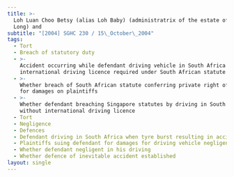 ```yaml
---
title: >-
  Loh Luan Choo Betsy (alias Loh Baby) (administratrix of the estate of Lim Him
  Long) and
subtitle: "[2004] SGHC 230 / 15\_October\_2004"
tags:
  - Tort
  - Breach of statutory duty
  - >-
    Accident occurring while defendant driving vehicle in South Africa without
    international driving licence required under South African statute
  - >-
    Whether breach of South African statute conferring private right of action
    for damages on plaintiffs
  - >-
    Whether defendant breaching Singapore statutes by driving in South Africa
    without international driving licence
  - Tort
  - Negligence
  - Defences
  - Defendant driving in South Africa when tyre burst resulting in accident
  - Plaintiffs suing defendant for damages for driving vehicle negligently
  - Whether defendant negligent in his driving
  - Whether defence of inevitable accident established
layout: single
---
```


